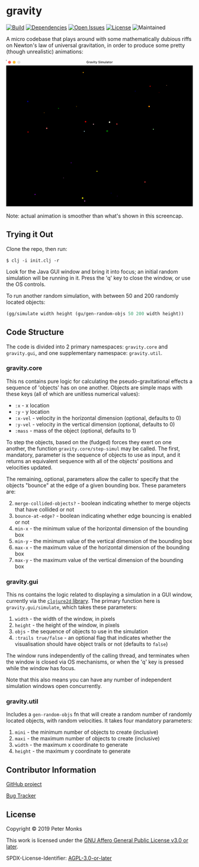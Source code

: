 # gravity

[![Build](https://github.com/pmonks/gravity/workflows/CI/badge.svg?branch=main)](https://github.com/pmonks/gravity/actions?query=workflow%3ACI+branch%3Amain)
[![Dependencies](https://github.com/pmonks/gravity/workflows/dependencies/badge.svg?branch=main)](https://github.com/pmonks/gravity/actions?query=workflow%3Adependencies+branch%3Amain)
[![Open Issues](https://img.shields.io/github/issues/pmonks/gravity.svg)](https://github.com/pmonks/gravity/issues)
[![License](https://img.shields.io/github/license/pmonks/gravity.svg)](https://github.com/pmonks/gravity/blob/main/COPYING)
![Maintained](https://badges.ws/badge/?label=maintained&value=yes,+at+author's+discretion)

A micro codebase that plays around with some mathematically dubious riffs on Newton's law of universal gravitation, in order to produce some pretty (though unrealistic) animations:

![Demo](demo.gif?raw=true "Demo")

Note: actual animation is smoother than what's shown in this screencap.

## Trying it Out
Clone the repo, then run:

```shell
$ clj -i init.clj -r
```

Look for the Java GUI window and bring it into focus; an initial random simulation will be running in it.  Press the 'q' key to close the window, or use the OS controls.

To run another random simulation, with between 50 and 200 randomly located objects:

```clojure
(gg/simulate width height (gu/gen-random-objs 50 200 width height))
```

## Code Structure

The code is divided into 2 primary namespaces: `gravity.core` and `gravity.gui`, and one supplementary namespace: `gravity.util`.

### gravity.core

This ns contains pure logic for calculating the pseudo-gravitational effects a sequence of 'objects' has on one another.  Objects are simple maps with these keys (all of which are unitless numerical values):

  * `:x` - x location
  * `:y` - y location
  * `:x-vel` - velocity in the horizontal dimension (optional, defaults to 0)
  * `:y-vel` - velocity in the vertical dimension (optional, defaults to 0)
  * `:mass` - mass of the object (optional, defaults to 1)

To step the objects, based on the (fudged) forces they exert on one another, the function `gravity.core/step-simul` may be called.  The first, mandatory, parameter is the sequence of objects to use as input, and it returns an equivalent sequence with all of the objects' positions and velocities updated.

The remaining, optional, parameters allow the caller to specify that the objects "bounce" at the edge of a given bounding box.  These parameters are:

  2. `merge-collided-objects?` - boolean indicating whether to merge objects that have collided or not
  3. `bounce-at-edge?` - boolean indicating whether edge bouncing is enabled or not
  4. `min-x` - the minimum value of the horizontal dimension of the bounding box
  5. `min-y` - the minimum value of the vertical dimension of the bounding box
  6. `max-x` - the maximum value of the horizontal dimension of the bounding box
  7. `max-y` - the maximum value of the vertical dimension of the bounding box


### gravity.gui

This ns contains the logic related to displaying a simulation in a GUI window, currently via the [`clojure2d` library](https://github.com/Clojure2D/clojure2d).  The primary function here is `gravity.gui/simulate`, which takes these parameters:

  1. `width` - the width of the window, in pixels
  2. `height` - the height of the window, in pixels
  3. `objs` - the sequence of objects to use in the simulation
  4. `:trails true/false` - an optional flag that indicates whether the visualisation should have object trails or not (defaults to `false`)

The window runs independently of the calling thread, and terminates when the window is closed via OS mechanisms, or when the 'q' key is pressed while the window has focus.

Note that this also means you can have any number of independent simulation windows open concurrently.

### gravity.util

Includes a `gen-random-objs` fn that will create a random number of randomly located objects, with random velocities.
It takes four mandatory parameters:

  1. `mini` - the minimum number of objects to create (inclusive)
  2. `maxi` - the maximum number of objects to create (inclusive)
  3. `width` - the maximum x coordinate to generate
  4. `height` - the maximum y coordinate to generate

## Contributor Information

[GitHub project](https://github.com/pmonks/gravity)

[Bug Tracker](https://github.com/pmonks/gravity/issues)

## License

Copyright © 2019 Peter Monks

This work is licensed under the [GNU Affero General Public License v3.0 or later](http://www.gnu.org/licenses/agpl-3.0.html).

SPDX-License-Identifier: [AGPL-3.0-or-later](https://spdx.org/licenses/AGPL-3.0-or-later.html)
